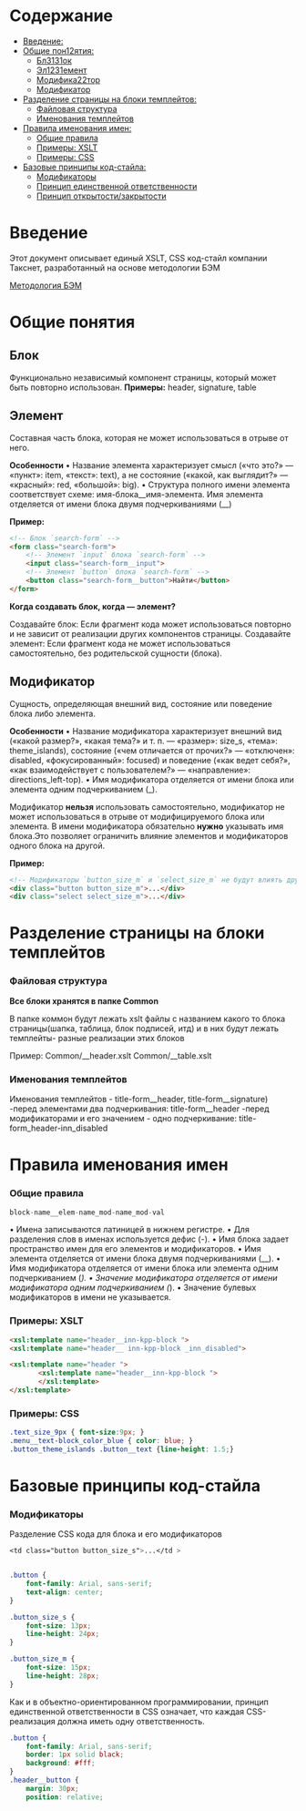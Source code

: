 # Содержание
- [Введение:](#user-content-Введение)
- [Общие пон12ятия:](#user-content-Общие-понятия)
    - [Бл3131ок](#user-content-Блок)
    - [Эл1231емент](#user-content-Элемент)
    - [Модифика22тор](#user-content-Модификатор) 
    - [Модификатор](#user-content-Модификатор)
- [Разделение страницы на блоки темплейтов:](#user-content-Разделение-страницы-на-блоки-темплейтов)
    - [Файловая структура](#user-content-Элементы-типов-type-members)
    - [Именования темплейтов](#user-content-Именования-темплейтов)
- [Правила именования имен:](#user-content-Правила-именования-имен)
    - [Общие правила](#user-content-Общие-правила)
    - [Примеры: XSLT](#user-content-Примеры:-XSLT)
    - [Примеры: CSS](#user-content-Примеры:-CSS)
- [Базовые принципы код-стайла:](#user-content-Базовые-принципы-код-стайла)
    - [Модификаторы](#user-content-Модификаторы)
    - [Принцип единственной ответственности](#user-content-Принцип-единственной-ответственности)
    - [Принцип открытости/закрытости](#user-content-Принцип-открытости/закрытости)
    
# Введение

Этот документ описывает единый XSLT, CSS код-стайл  компании Такснет, разработанный на основе методологии БЭМ

[Методология БЭМ](https://ru.bem.info/methodology/)

# Общие понятия
## Блок
Функционально независимый компонент страницы, который может быть повторно использован. 
**Примеры:**  header, signature, table


## Элемент

Составная часть блока, которая не может использоваться в отрыве от него.

**Особенности**
  •	Название элемента характеризует смысл («что это?» — «пункт»: item, «текст»: text), а не состояние («какой, как выглядит?» — «красный»: red, «большой»: big).
  •	Структура полного имени элемента соответствует схеме: имя-блока__имя-элемента. Имя элемента отделяется от имени блока двумя подчеркиваниями (__)

  **Пример:**

```html
<!-- Блок `search-form` -->
<form class="search-form">
    <!-- Элемент `input` блока `search-form` -->
    <input class="search-form__input">
    <!-- Элемент `button` блока `search-form` -->
    <button class="search-form__button">Найти</button>
</form>

```

**Когда создавать блок, когда — элемент?**

   Создавайте блок: Если фрагмент кода может использоваться повторно и не зависит от реализации других компонентов страницы.
   Создавайте элемент:  Если фрагмент кода не может использоваться самостоятельно, без родительской сущности (блока).


## Модификатор

Cущность, определяющая внешний вид, состояние или поведение блока либо элемента.

**Особенности**
  •	Название модификатора характеризует внешний вид («какой размер?», «какая тема?» и т. п. — «размер»: size_s, «тема»: theme_islands), состояние («чем отличается от прочих?» — «отключен»: disabled, «фокусированный»: focused) и поведение («как ведет себя?», «как взаимодействует с пользователем?» — «направление»: directions_left-top).
  •	Имя модификатора отделяется от имени блока или элемента одним подчеркиванием (_).



Модификатор **нельзя** использовать самостоятельно, модификатор не может использоваться в отрыве от модифицируемого блока или элемента. 
В имени модификатора обязательно **нужно** указывать имя блока.Это позволяет ограничить влияние элементов и модификаторов одного блока на другой.

**Пример:**

```html
<!-- Модификаторы `button_size_m` и `select_size_m` не будут влиять друг на друга. -->
<div class="button button_size_m">...</div>
<div class="select select_size_m">...</div>


```


# Разделение страницы на блоки темплейтов
### Файловая структура

**Все блоки хранятся в папке Common**

В папке коммон будут лежать xslt файлы с названием какого то блока страницы(шапка, таблица, блок подписей, итд) и в них будут лежать темплейты- разные реализации этих блоков

Пример:
Common/__header.xslt
Common/__table.xslt


### Именования темплейтов

Именования темплейтов - title-form__header, title-form__signature)
-перед элементами два подчеркивания: title-form__header
-перед модификаторами и его значением - одно подчеркивание: title-form_header-inn_disabled

# Правила именования имен
### Общие правила

```csharp
block-name__elem-name_mod-name_mod-val

```

•	Имена записываются латиницей в нижнем регистре.
•	Для разделения слов в именах используется дефис (-).
•	Имя блока задает пространство имен для его элементов и модификаторов.
•	Имя элемента отделяется от имени блока двумя подчеркиваниями (__).
•	Имя модификатора отделяется от имени блока или элемента одним подчеркиванием (_).
•	Значение модификатора отделяется от имени модификатора одним подчеркиванием (_).
•	Значение булевых модификаторов в имени не указывается.


### Примеры: XSLT

```html
<xsl:template name="header__inn-kpp-block ">
<xsl:template name="header__ inn-kpp-block _inn_disabled">

<xsl:template name="header ">
       <xsl:template name="header__inn-kpp-block ">
       </xsl:template>
</xsl:template>

```

### Примеры: CSS

```css
.text_size_9px { font-size:9px; }  
.menu__text-block_color_blue { color: blue; }  
.button_theme_islands .button__text {line-height: 1.5;}

```

# Базовые принципы код-стайла
### Модификаторы


Разделение CSS кода для блока и его модификаторов

```css
<td class="button button_size_s">...</td >


.button {
    font-family: Arial, sans-serif;
    text-align: center;
}

.button_size_s {
    font-size: 13px;
    line-height: 24px;
}

.button_size_m {
    font-size: 15px;
    line-height: 28px;
}

```


Как и в объектно-ориентированном программировании, принцип единственной ответственности в CSS означает, что каждая CSS-реализация должна иметь одну ответственность.
```css
.button {
    font-family: Arial, sans-serif; 
    border: 1px solid black;
    background: #fff;
}
.header__button {
    margin: 30px;
    position: relative;
